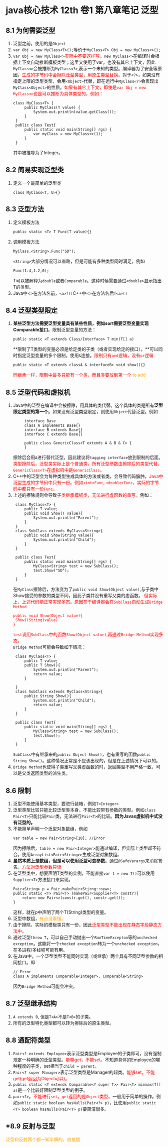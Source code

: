 # java核心技术 12th 卷1  第八章笔记 泛型

## 8.1 为何需要泛型
1. 泛型之前，使用的是`Object`
2. `var Obj = new MyClass<T>();`等价于`MyClass<T> Obj = new MyClass<>();`
3. `var Obj = new MyClass<>`<font color = "red">实际中不要这样写</font>。`new MyClass<>`在编译时会根据上下文自动推断模板类型；这里又使用了var，也没有其它上下文，因此`MyClass<>`会被推断为`MyClass<?>`,表示一个未知的类型。编译器为了安全等原因，<font color = "red">生成的字节码中会擦除泛型类型，用原生类型替换。</font>对于`<?>`，如果没有指定上限的泛型类型，会用`<Object>`代替，即在运行中`MyClass<?>`会表现出`MyClass<Object>`的性质。<font color = "red">如果有其它上下文，即使是`var Obj = new MyClass<>`也是可以推断为具体类型的，例如：</font>
   ```
   class MyClass<T> {
        public MyClass(T value) {
            System.out.println(value.getClass());
        }
    }
    public class Test{
        public static void main(String[] rgs) {
            var myClass = new MyClass<>(1);
        }
    }   
   ```
   其中<T>被推导为了Integer。
   

## 8.2 简易实现泛型类
1. 定义一个最简单的泛型类
   ```
   class MyClass<T, U>{}
   ```

## 8.3 泛型方法
1. 定义模板方法
   ```
   public static <T> T Func(T value){}
   ```
2. 调用模板方法
   ```
   MyClass.<String>.Func("SD");
   ```
   `<String>`大部分情况可以省略，但是可能有多种类型同时满足，例如
   ```
   Func(1.4,1.2,0);
   ```
   T可以被解释为`double`或者`Comparable`。这种时候需要通过`<double>`显示指出T的类型。
3. Java中<>在方法名前，`<a>f()`C++中<>在方法名后`f<a>()`

## 8.4 泛型类型限定
1. **某些泛型方法需要泛型变量具有某些性质，例如sort需要泛型变量实现Comparable接口**。限制泛型变量的方法：
   ```
   public static <T extends Class/Interface> T min(T[] a)
   ```
   **限制了T类型的变量必须是给定类的子类（或者实现给定的接口）。**可以同时指定泛型变量的多个限制，使用`&`连接。<font color = "red">限制只有`and`逻辑，没有`or`逻辑</font>
   ```
   public static <T extends classA & interfaceB> void show(){} 
   ```
    <font color = "red">同继承一样，限制中最多只能有一个类，而且类要放到第一个</font>
   <font color = "orange">to add</font>

## 8.5 泛型代码和虚拟机
1. Java中的泛型在编译中会被擦除，用具体的类代替。这个具体的类是所有**泛型限定类型的第一个**。如果没有泛型类型限定，则使用`Object`代替泛型。例如
   ```
        interface Base
        class A implements Base{}
        interface B extends Base{}
        interface C extends Base{}

        public class GenericClass<T extends A & B & C> {
        }
   ```
   擦除后会用`A`进行替代泛型。因此建议将`tagging interface`放到限制的后面。<font color = "red">类型擦除后，泛型类实际上是个普通类，所有泛型参数由擦除后的类型代替。`GenericClass<T>`在虚拟机中是`GenericClass`。</font>
2. C++中的泛型会为每种类型生成具体的方法或者类，会导致代码臃肿。<font color = "red">Java中泛型生成的字节码中只有一份。例如`<int>Func`, `<double>Func`，实际的字节码中都只有一份`Func`。</font>
3. 上述的擦除规则会导致<font color = "red">子类继承模板类，无法进行虚函数的重写。</font>例如：
   ```
    class MyClass<T> {
        public T value;
        public void Show(T value){
            System.out.println("Parent");
        }
    }
    class SubClass extends MyClass<String>{
        public void Show(String value){
            System.out.println("Child");
        }
    }

    public class Test{
        public static void main(String[] rgs) {
            MyClass<String> test = new SubClass();
            test.Show("SD");
        }
    }
   ```
   在`MyClass`擦除后，方法变为了`public void Show(Object value)`,与子类中Show接受的参数的类型不同，因此子类并没有重写父类的虚函数。
   <font color = "red">但实际上，上述代码能正常实现多态。原因在于编译器会在`SubClass`自动生成`Bridge Method`
   ```
   public void Show(Object value){
    Show((String)value)
   }
   ```
   `test`调用`SubClass`中的函数`Show(Object value)`,再通过`Bridge Method`实现多态。
   </font>
   <br>
   `Bridge Method`可能会导致如下情况：
   ```
    class MyClass<T> {
        public T value;
        public T Show(){
            System.out.println("Parent");
            return value;
        }

    }
    class SubClass extends MyClass<String>{
        public String Show(){
            System.out.println("Child");
            return value;
        }
    }

    public class Test{
        public static void main(String[] rgs) {
            MyClass<String> test = new SubClass();
            test.Show();
        }
    }
   ```
   `SubClass`中有继承来的`public Object Show()`，也有重写的函数`public String Show()`。这种情况正常是不应该出现的，但是在上述情况下可以的。
4. `Bridge Method`也使得子类重写父类虚函数的时，返回类型不用严格一致，可以是父类返回类型的派生类。

## 8.6 限制
1. 泛型不能使用基本类型，要进行装箱，例如`T<Integer>` 
2. 泛型类型比较只能比较泛型类本身，不能比较带有参数的类型。例如`class Pair<T>`只能比较`Pair`类，无法进行`Pair<T>`的比较。**因为Javax虚拟机中式没有泛型的。**
3. 不能简单声明一个泛型对象数组，例如
   ```
   var table = new Pair<String>[10]; //Error
   ```
   因为擦除后，`table = new Pair<Integer>`能通过编译，但实际上类型却不符合。使用`ArrayList<Pair<String>>`生成泛型对象数组。
4. **虽然本质上是数组，但是可以使用泛型可变参数**。通过`@SafeVarargs`来消除警告。<font color = "red">方法对泛型参数只读</font>
5. 在泛型类中，想要声明T类型的实例，不能直接`var t = new T()`可以使用`Supplier<T>`方法接口来实现。
    ```
    Pair<String> p = Pair.makePair<Stirng::new>;
    public static <T> Pair<T> (makePair<Supplier<T> constr){
        return new Pair<>(constr.get(), constr.get());
    }
    ```
    这样，就在p中声明了两个T(String)类型的变量。
6. 泛型中数组，<font color = "orange">有点没看懂。</font>
7. 由于擦除，实际的模板类只有一份，因此<font color = "red">泛型类型不能出现在静态字段静态方法中。</font>
8. 通过泛型`throw T`，可以自己手动抛出一个`RunTimeExcepton`等的`unchecked exception`。这能将一个`checked exception`转为一个`unchecked exception`，在多进程/多线程可能有用。
9. 在Java中，一个泛型类型不能同时实现（或继承）两个具有不同泛型参数的相同接口。即
    ```
    // Error
    class A implements Comparable<Integer>, Comparable<String>
    ```
    因为`Bridge Method`可能会冲突。

## 8.7 泛型继承结构
1. `A extends B`, 但是`T<A>`不是`T<B>`的子类。
2. 所有的泛型特化类型都可以转为擦除后的原生类型。

## 8.8 通配符类型
1. `Pair<? extends Employee>`表示泛型类型是Employee的子类即可，没有强制规定一种明确的泛型类型。<font color = "red">能够get，不能set。</font>不知道具体的Employee的哪种程度的子类，set相当于`child = parent`。
2. `Pair<? super Manager>`表示泛型类型是Manager的超类。<font color = "red">能够set，不能get(get返回为Object可以)。</font>
3. `public static <T extends Comparable<? super T>> Pair<T> minmax(T[] a)`是一个比较好限制泛型类型的例子。
4. `pair<?>`。<font color = "red">不能进行`set`。`get`返回的是`Object`类型。</font>一般用于简单的操作。例如`public static boolean hasNulls(Pair<?> p)`，比使用`public static <T> boolean hasNulls(Pair<T> p)`要简洁很多。

## *8.9 反射与泛型
<font color = "orange">泛型和反射两个都一知半解的，直接跳</font>